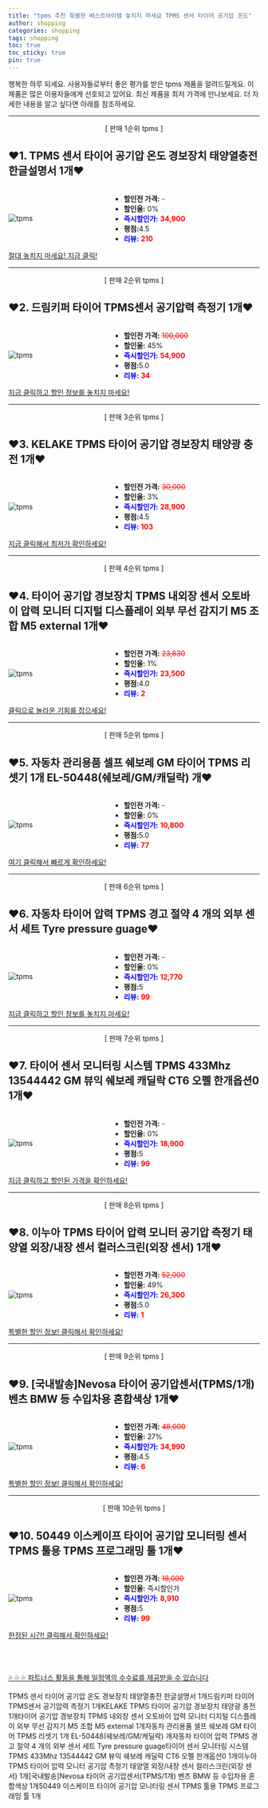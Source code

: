 ```yaml
---
title: "tpms 추천 특별한 베스트아이템 놓치지 마세요 TPMS 센서 타이어 공기압 온도"
author: shopping
categories: shopping
tags: shopping
toc: true
toc_sticky: true
pin: true
---
```

행복한 하루 되세요. 사용자들로부터 좋은 평가를 받은 tpms 제품을 알려드릴게요. 이 제품은 많은 이용자들에게 선호되고 있어요. 최신 제품을 최저 가격에 만나보세요. 더 자세한 내용을 알고 싶다면 아래를 참조하세요.

---
<p class="toplist" style="margin: 0 auto; display: block; width: fit-content;">[ 판매 1순위 tpms ]</p>

<h2><strong>❤️1. TPMS 센서 타이어 공기압 온도 경보장치 태양열충전 한글설명서 1개❤️</strong></h2>

<div style="display: flex; align-items: center;">
    <div style="flex: 0.4;">
        <img src="https://thumbnail10.coupangcdn.com/thumbnails/remote/230x230ex/image/vendor_inventory/95d3/8223282c918301798e43b96ce7638b9996a53b34fa4424edbca775d42e48.JPEG" alt="tpms" style="max-width: 100%;">
    </div>
    <div style="flex: 0.6; margin-left: 10px;">
        <ul>
            <li><strong>할인전 가격:</strong> <del style="color: red;">-</del></li>
            <li><strong>할인율:</strong> 0%</li>
            <li><span style='color:blue'><strong>즉시할인가:</strong></span> <span style='color:red'><strong>34,900</strong></span></li>
            <li><strong>평점:</strong>4.5</li>
            <li><span style='color:blue'><strong>리뷰:</strong></span> <span style='color:red'><strong>210</strong></span></li>
        </ul>
    </div>
</div>
<div class="center">
    <a href="https://selin100587001.github.io?lptag=AF9450613&subid=githubio&pageKey=6453937004&traceid=V0-153&itemId=14021074946&vendorItemId=81269583963" class="myButton">
        절대 놓치지 마세요! 지금 클릭!
    </a>
</div>


---
<p class="toplist" style="margin: 0 auto; display: block; width: fit-content;">[ 판매 2순위 tpms ]</p>

<h2><strong>❤️2. 드림키퍼 타이어 TPMS센서 공기압력 측정기 1개❤️</strong></h2>

<div style="display: flex; align-items: center;">
    <div style="flex: 0.4;">
        <img src="https://thumbnail7.coupangcdn.com/thumbnails/remote/230x230ex/image/vendor_inventory/9ca5/6f052f969c6e094adebea1bb2e6308fcf328a64e5bc847960b1a2076e4ce.jpg" alt="tpms" style="max-width: 100%;">
    </div>
    <div style="flex: 0.6; margin-left: 10px;">
        <ul>
            <li><strong>할인전 가격:</strong> <del style="color: red;">100,000</del></li>
            <li><strong>할인율:</strong> 45%</li>
            <li><span style='color:blue'><strong>즉시할인가:</strong></span> <span style='color:red'><strong>54,900</strong></span></li>
            <li><strong>평점:</strong>5.0</li>
            <li><span style='color:blue'><strong>리뷰:</strong></span> <span style='color:red'><strong>34</strong></span></li>
        </ul>
    </div>
</div>
<div class="center">
    <a href="https://selin100587001.github.io?lptag=AF9450613&subid=githubio&pageKey=7098035741&traceid=V0-153&itemId=17709013280&vendorItemId=84873885598" class="myButton">
        지금 클릭하고 할인 정보를 놓치지 마세요!
    </a>
</div>


---
<p class="toplist" style="margin: 0 auto; display: block; width: fit-content;">[ 판매 3순위 tpms ]</p>

<h2><strong>❤️3. KELAKE TPMS 타이어 공기압 경보장치 태양광 충전 1개❤️</strong></h2>

<div style="display: flex; align-items: center;">
    <div style="flex: 0.4;">
        <img src="https://thumbnail7.coupangcdn.com/thumbnails/remote/230x230ex/image/vendor_inventory/b29a/51aa7232df27d97884fbcc3311cee4ba079d43c9f685e170879ba9e64c53.jpg" alt="tpms" style="max-width: 100%;">
    </div>
    <div style="flex: 0.6; margin-left: 10px;">
        <ul>
            <li><strong>할인전 가격:</strong> <del style="color: red;">30,000</del></li>
            <li><strong>할인율:</strong> 3%</li>
            <li><span style='color:blue'><strong>즉시할인가:</strong></span> <span style='color:red'><strong>28,900</strong></span></li>
            <li><strong>평점:</strong>4.5</li>
            <li><span style='color:blue'><strong>리뷰:</strong></span> <span style='color:red'><strong>103</strong></span></li>
        </ul>
    </div>
</div>
<div class="center">
    <a href="https://selin100587001.github.io?lptag=AF9450613&subid=githubio&pageKey=5979072471&traceid=V0-153&itemId=10760780122&vendorItemId=70902857677" class="myButton">
        지금 클릭해서 최저가 확인하세요!
    </a>
</div>


---
<p class="toplist" style="margin: 0 auto; display: block; width: fit-content;">[ 판매 4순위 tpms ]</p>

<h2><strong>❤️4. 타이어 공기압 경보장치 TPMS 내외장 센서 오토바이 압력 모니터 디지털 디스플레이 외부 무선 감지기 M5 조합 M5 external 1개❤️</strong></h2>

<div style="display: flex; align-items: center;">
    <div style="flex: 0.4;">
        <img src="https://thumbnail9.coupangcdn.com/thumbnails/remote/230x230ex/image/vendor_inventory/a9d2/72ae434b153c21b2a622af51844e9a0068ae6c0599681795ee97bc4b1ada.png" alt="tpms" style="max-width: 100%;">
    </div>
    <div style="flex: 0.6; margin-left: 10px;">
        <ul>
            <li><strong>할인전 가격:</strong> <del style="color: red;">23,830</del></li>
            <li><strong>할인율:</strong> 1%</li>
            <li><span style='color:blue'><strong>즉시할인가:</strong></span> <span style='color:red'><strong>23,500</strong></span></li>
            <li><strong>평점:</strong>4.0</li>
            <li><span style='color:blue'><strong>리뷰:</strong></span> <span style='color:red'><strong>2</strong></span></li>
        </ul>
    </div>
</div>
<div class="center">
    <a href="https://selin100587001.github.io?lptag=AF9450613&subid=githubio&pageKey=7857137431&traceid=V0-153&itemId=21431480034&vendorItemId=90770030071" class="myButton">
        클릭으로 놀라운 기회를 잡으세요!
    </a>
</div>


---
<p class="toplist" style="margin: 0 auto; display: block; width: fit-content;">[ 판매 5순위 tpms ]</p>

<h2><strong>❤️5. 자동차 관리용품 셀프 쉐보레 GM 타이어 TPMS 리셋기 1개 EL-50448(쉐보레/GM/캐딜락)  개❤️</strong></h2>

<div style="display: flex; align-items: center;">
    <div style="flex: 0.4;">
        <img src="https://thumbnail6.coupangcdn.com/thumbnails/remote/230x230ex/image/vendor_inventory/a222/8d4be0cce0e04652c9615401e39dc49df75836e96abe6eaeb085b672cef7.jpg" alt="tpms" style="max-width: 100%;">
    </div>
    <div style="flex: 0.6; margin-left: 10px;">
        <ul>
            <li><strong>할인전 가격:</strong> <del style="color: red;">-</del></li>
            <li><strong>할인율:</strong> 0%</li>
            <li><span style='color:blue'><strong>즉시할인가:</strong></span> <span style='color:red'><strong>10,800</strong></span></li>
            <li><strong>평점:</strong>5.0</li>
            <li><span style='color:blue'><strong>리뷰:</strong></span> <span style='color:red'><strong>77</strong></span></li>
        </ul>
    </div>
</div>
<div class="center">
    <a href="https://selin100587001.github.io?lptag=AF9450613&subid=githubio&pageKey=2062419893&traceid=V0-153&itemId=3504757132&vendorItemId=79986983882" class="myButton">
        여기 클릭해서 빠르게 확인하세요!
    </a>
</div>


---
<p class="toplist" style="margin: 0 auto; display: block; width: fit-content;">[ 판매 6순위 tpms ]</p>

<h2><strong>❤️6. 자동차 타이어 압력 TPMS 경고 절약 4 개의 외부 센서 세트 Tyre pressure guage❤️</strong></h2>

<div style="display: flex; align-items: center;">
    <div style="flex: 0.4;">
        <img src="https://thumbnail10.coupangcdn.com/thumbnails/remote/230x230ex/image/vendor_inventory/809e/c6dc149f8c699419b937b4670fd1e5095d875b24c2ce67e7ed09598c9bd1.jpg" alt="tpms" style="max-width: 100%;">
    </div>
    <div style="flex: 0.6; margin-left: 10px;">
        <ul>
            <li><strong>할인전 가격:</strong> <del style="color: red;">-</del></li>
            <li><strong>할인율:</strong> 0%</li>
            <li><span style='color:blue'><strong>즉시할인가:</strong></span> <span style='color:red'><strong>12,770</strong></span></li>
            <li><strong>평점:</strong>5</li>
            <li><span style='color:blue'><strong>리뷰:</strong></span> <span style='color:red'><strong>99</strong></span></li>
        </ul>
    </div>
</div>
<div class="center">
    <a href="https://selin100587001.github.io?lptag=AF9450613&subid=githubio&pageKey=8202071267&traceid=V0-153&itemId=23515857000&vendorItemId=90542244793" class="myButton">
        지금 클릭하고 할인 정보를 놓치지 마세요!
    </a>
</div>


---
<p class="toplist" style="margin: 0 auto; display: block; width: fit-content;">[ 판매 7순위 tpms ]</p>

<h2><strong>❤️7. 타이어 센서 모니터링 시스템 TPMS 433Mhz 13544442 GM 뷰익 쉐보레 캐딜락 CT6 오펠 한개옵션0 1개❤️</strong></h2>

<div style="display: flex; align-items: center;">
    <div style="flex: 0.4;">
        <img src="https://thumbnail10.coupangcdn.com/thumbnails/remote/230x230ex/image/vendor_inventory/8e61/55d0bf110060642524cdb3697806a94f9ab94a9f2a53b96dbb8bbaea0235.jpg" alt="tpms" style="max-width: 100%;">
    </div>
    <div style="flex: 0.6; margin-left: 10px;">
        <ul>
            <li><strong>할인전 가격:</strong> <del style="color: red;">-</del></li>
            <li><strong>할인율:</strong> 0%</li>
            <li><span style='color:blue'><strong>즉시할인가:</strong></span> <span style='color:red'><strong>18,900</strong></span></li>
            <li><strong>평점:</strong>5</li>
            <li><span style='color:blue'><strong>리뷰:</strong></span> <span style='color:red'><strong>99</strong></span></li>
        </ul>
    </div>
</div>
<div class="center">
    <a href="https://selin100587001.github.io?lptag=AF9450613&subid=githubio&pageKey=8194275829&traceid=V0-153&itemId=23463555334&vendorItemId=90795015682" class="myButton">
        지금 클릭하고 할인된 가격을 확인하세요!
    </a>
</div>


---
<p class="toplist" style="margin: 0 auto; display: block; width: fit-content;">[ 판매 8순위 tpms ]</p>

<h2><strong>❤️8. 이누아 TPMS 타이어 압력 모니터 공기압 측정기 태양열 외장/내장 센서 컬러스크린(외장 센서) 1개❤️</strong></h2>

<div style="display: flex; align-items: center;">
    <div style="flex: 0.4;">
        <img src="https://thumbnail10.coupangcdn.com/thumbnails/remote/230x230ex/image/vendor_inventory/461a/299cfd1a65815f0d3b9075c746fded021a149179bd384de8f1af0cb758e7.jpg" alt="tpms" style="max-width: 100%;">
    </div>
    <div style="flex: 0.6; margin-left: 10px;">
        <ul>
            <li><strong>할인전 가격:</strong> <del style="color: red;">52,000</del></li>
            <li><strong>할인율:</strong> 49%</li>
            <li><span style='color:blue'><strong>즉시할인가:</strong></span> <span style='color:red'><strong>26,300</strong></span></li>
            <li><strong>평점:</strong>5.0</li>
            <li><span style='color:blue'><strong>리뷰:</strong></span> <span style='color:red'><strong>1</strong></span></li>
        </ul>
    </div>
</div>
<div class="center">
    <a href="https://selin100587001.github.io?lptag=AF9450613&subid=githubio&pageKey=7941744964&traceid=V0-153&itemId=21876243595&vendorItemId=89048723438" class="myButton">
        특별한 할인 정보! 클릭해서 확인하세요!
    </a>
</div>


---
<p class="toplist" style="margin: 0 auto; display: block; width: fit-content;">[ 판매 9순위 tpms ]</p>

<h2><strong>❤️9. [국내발송]Nevosa 타이어 공기압센서(TPMS/1개) 벤츠 BMW 등 수입차용 혼합색상 1개❤️</strong></h2>

<div style="display: flex; align-items: center;">
    <div style="flex: 0.4;">
        <img src="https://thumbnail6.coupangcdn.com/thumbnails/remote/230x230ex/image/vendor_inventory/4869/2eb26cf68809d71c303200ac40178802c038c326abffec0cd7ee6838c3d2.JPG" alt="tpms" style="max-width: 100%;">
    </div>
    <div style="flex: 0.6; margin-left: 10px;">
        <ul>
            <li><strong>할인전 가격:</strong> <del style="color: red;">48,000</del></li>
            <li><strong>할인율:</strong> 27%</li>
            <li><span style='color:blue'><strong>즉시할인가:</strong></span> <span style='color:red'><strong>34,990</strong></span></li>
            <li><strong>평점:</strong>4.5</li>
            <li><span style='color:blue'><strong>리뷰:</strong></span> <span style='color:red'><strong>6</strong></span></li>
        </ul>
    </div>
</div>
<div class="center">
    <a href="https://selin100587001.github.io?lptag=AF9450613&subid=githubio&pageKey=7504012005&traceid=V0-153&itemId=22683960062&vendorItemId=89719858650" class="myButton">
        특별한 할인 정보! 클릭해서 확인하세요!
    </a>
</div>


---
<p class="toplist" style="margin: 0 auto; display: block; width: fit-content;">[ 판매 10순위 tpms ]</p>

<h2><strong>❤️10. 50449 이스케이프 타이어 공기압 모니터링 센서 TPMS 툴용 TPMS 프로그래밍 툴 1개❤️</strong></h2>

<div style="display: flex; align-items: center;">
    <div style="flex: 0.4;">
        <img src="https://thumbnail7.coupangcdn.com/thumbnails/remote/230x230ex/image/vendor_inventory/1b5d/38a9cbb4f68eef0c1f2f296db65a36ea159a2887504d5d729b7d77af8f86.jpg" alt="tpms" style="max-width: 100%;">
    </div>
    <div style="flex: 0.6; margin-left: 10px;">
        <ul>
            <li><strong>할인전 가격:</strong> <del style="color: red;">18,000</del></li>
            <li><strong>할인율:</strong> 즉시할인가</li>
            <li><span style='color:blue'><strong>즉시할인가:</strong></span> <span style='color:red'><strong>8,910</strong></span></li>
            <li><strong>평점:</strong>5</li>
            <li><span style='color:blue'><strong>리뷰:</strong></span> <span style='color:red'><strong>99</strong></span></li>
        </ul>
    </div>
</div>
<div class="center">
    <a href="https://selin100587001.github.io?lptag=AF9450613&subid=githubio&pageKey=8151873285&traceid=V0-153&itemId=23200511509&vendorItemId=90233077056" class="myButton">
        한정된 시간! 클릭해서 확인하세요!
    </a>
</div>

<br><br><br>[💦 💦 💦 파트너스 활동을 통해 일정액의 수수료를 제공받을 수 있습니다](https://link.coupang.com/a/bcpT2c)<br><br>TPMS 센서 타이어 공기압 온도 경보장치 태양열충전 한글설명서 1개드림키퍼 타이어 TPMS센서 공기압력 측정기 1개KELAKE TPMS 타이어 공기압 경보장치 태양광 충전 1개타이어 공기압 경보장치 TPMS 내외장 센서 오토바이 압력 모니터 디지털 디스플레이 외부 무선 감지기 M5 조합 M5 external 1개자동차 관리용품 셀프 쉐보레 GM 타이어 TPMS 리셋기 1개 EL-50448(쉐보레/GM/캐딜락)  개자동차 타이어 압력 TPMS 경고 절약 4 개의 외부 센서 세트 Tyre pressure guage타이어 센서 모니터링 시스템 TPMS 433Mhz 13544442 GM 뷰익 쉐보레 캐딜락 CT6 오펠 한개옵션0 1개이누아 TPMS 타이어 압력 모니터 공기압 측정기 태양열 외장/내장 센서 컬러스크린(외장 센서) 1개[국내발송]Nevosa 타이어 공기압센서(TPMS/1개) 벤츠 BMW 등 수입차용 혼합색상 1개50449 이스케이프 타이어 공기압 모니터링 센서 TPMS 툴용 TPMS 프로그래밍 툴 1개